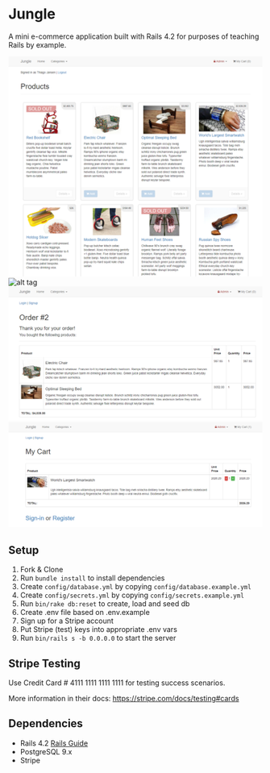 # Jungle

A mini e-commerce application built with Rails 4.2 for purposes of teaching Rails by example.

![alt tag](https://github.com/tjbeirao/jungle-rails/blob/master/docs/mainPage.png "Main Page of Jungle")
![alt tag](https://github.com/tjbeirao/jungle-rails/blob/master/docs/producDetails.png "Product Details")
![alt tag](https://github.com/tjbeirao/jungle-rails/blob/master/docs/Cart.png "Cart")
![alt tag](https://github.com/tjbeirao/jungle-rails/blob/master/docs/orders_2.png "Order done")


## Setup

1. Fork & Clone
2. Run `bundle install` to install dependencies
3. Create `config/database.yml` by copying `config/database.example.yml`
4. Create `config/secrets.yml` by copying `config/secrets.example.yml`
5. Run `bin/rake db:reset` to create, load and seed db
6. Create .env file based on .env.example
7. Sign up for a Stripe account
8. Put Stripe (test) keys into appropriate .env vars
9. Run `bin/rails s -b 0.0.0.0` to start the server

## Stripe Testing

Use Credit Card # 4111 1111 1111 1111 for testing success scenarios.

More information in their docs: <https://stripe.com/docs/testing#cards>

## Dependencies

* Rails 4.2 [Rails Guide](http://guides.rubyonrails.org/v4.2/)
* PostgreSQL 9.x
* Stripe
